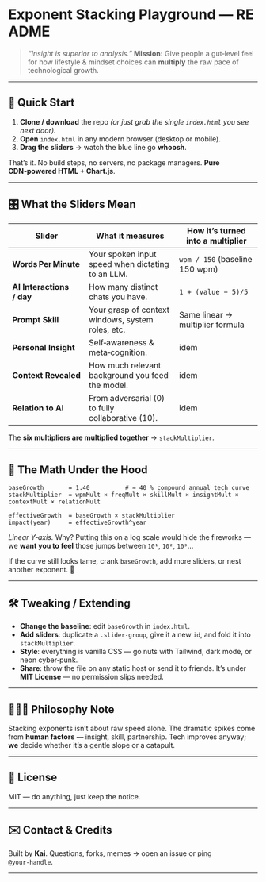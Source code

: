 # Exponent Stacking Playground — README

> *“Insight is superior to analysis.”*
> **Mission:** Give people a gut‑level feel for how lifestyle & mindset choices can **multiply** the raw pace of technological growth.

---

## 🚀 Quick Start

1. **Clone / download** the repo *(or just grab the single `index.html` you see next door).*
2. **Open** `index.html` in any modern browser (desktop or mobile).
3. **Drag the sliders** → watch the blue line go **whoosh**.

That’s it. No build steps, no servers, no package managers. **Pure CDN‑powered HTML + Chart.js**.

---

## 🎛️  What the Sliders Mean

| Slider                    | What it measures                                  | How it’s turned into a multiplier |
| ------------------------- | ------------------------------------------------- | --------------------------------- |
| **Words Per Minute**      | Your spoken input speed when dictating to an LLM. | `wpm / 150` (baseline 150 wpm)    |
| **AI Interactions / day** | How many distinct chats you have.                 | `1 + (value − 5)/5`               |
| **Prompt Skill**          | Your grasp of context windows, system roles, etc. | Same linear → multiplier formula  |
| **Personal Insight**      | Self‑awareness & meta‑cognition.                  | idem                              |
| **Context Revealed**      | How much relevant background you feed the model.  | idem                              |
| **Relation to AI**        | From adversarial (0) to fully collaborative (10). | idem                              |

The **six multipliers are multiplied together** → `stackMultiplier`.

---

## 🔬 The Math Under the Hood

```text
baseGrowth       = 1.40          # ≈ 40 % compound annual tech curve
stackMultiplier  = wpmMult × freqMult × skillMult × insightMult × contextMult × relationMult

effectiveGrowth  = baseGrowth × stackMultiplier
impact(year)     = effectiveGrowth^year
```

*Linear Y‑axis.* Why? Putting this on a log scale would hide the fireworks — we **want you to feel** those jumps between `10¹`, `10²`, `10³`…

If the curve still looks tame, crank `baseGrowth`, add more sliders, or nest another exponent. 🧨

---

## 🛠️  Tweaking / Extending

* **Change the baseline**: edit `baseGrowth` in `index.html`.
* **Add sliders**: duplicate a `.slider-group`, give it a new `id`, and fold it into `stackMultiplier`.
* **Style**: everything is vanilla CSS — go nuts with Tailwind, dark mode, or neon cyber‑punk.
* **Share**: throw the file on any static host or send it to friends. It’s under **MIT License** — no permission slips needed.

---

## 🧑‍🤝‍🧑  Philosophy Note

Stacking exponents isn’t about raw speed alone. The dramatic spikes come from **human factors** — insight, skill, partnership. Tech improves anyway; **we** decide whether it’s a gentle slope or a catapult.

---

## 📜  License

MIT — do anything, just keep the notice.

---

## ✉️  Contact & Credits

Built by **Kai**. Questions, forks, memes → open an issue or ping `@your‑handle`.

---

